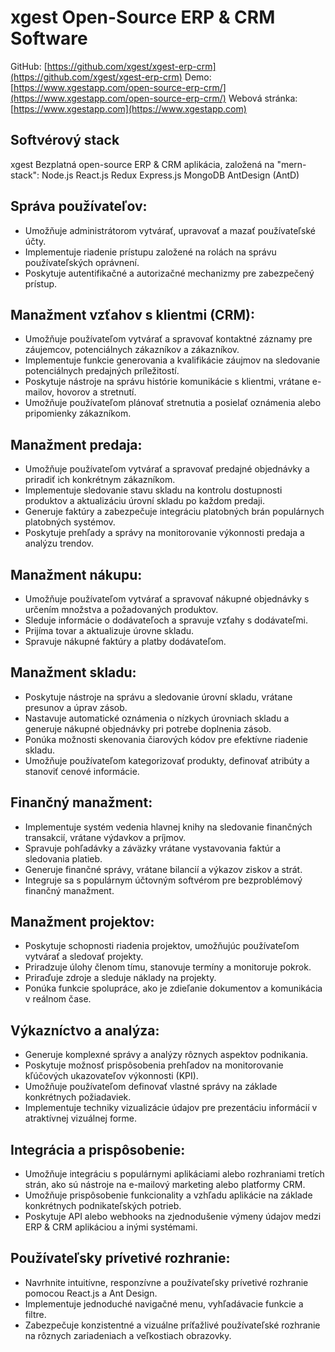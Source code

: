 # xgest Open-Source ERP & CRM Software

GitHub: [https://github.com/xgest/xgest-erp-crm](https://github.com/xgest/xgest-erp-crm)
Demo: [https://www.xgestapp.com/open-source-erp-crm/](https://www.xgestapp.com/open-source-erp-crm/)
Webová stránka: [https://www.xgestapp.com](https://www.xgestapp.com)

## Softvérový stack

xgest Bezplatná open-source ERP & CRM aplikácia, založená na "mern-stack": Node.js React.js Redux Express.js MongoDB AntDesign (AntD)

## Správa používateľov:

- Umožňuje administrátorom vytvárať, upravovať a mazať používateľské účty.
- Implementuje riadenie prístupu založené na rolách na správu používateľských oprávnení.
- Poskytuje autentifikačné a autorizačné mechanizmy pre zabezpečený prístup.

## Manažment vzťahov s klientmi (CRM):

- Umožňuje používateľom vytvárať a spravovať kontaktné záznamy pre záujemcov, potenciálnych zákazníkov a zákazníkov.
- Implementuje funkcie generovania a kvalifikácie záujmov na sledovanie potenciálnych predajných príležitostí.
- Poskytuje nástroje na správu histórie komunikácie s klientmi, vrátane e-mailov, hovorov a stretnutí.
- Umožňuje používateľom plánovať stretnutia a posielať oznámenia alebo pripomienky zákazníkom.

## Manažment predaja:

- Umožňuje používateľom vytvárať a spravovať predajné objednávky a priradiť ich konkrétnym zákazníkom.
- Implementuje sledovanie stavu skladu na kontrolu dostupnosti produktov a aktualizáciu úrovní skladu po každom predaji.
- Generuje faktúry a zabezpečuje integráciu platobných brán populárnych platobných systémov.
- Poskytuje prehľady a správy na monitorovanie výkonnosti predaja a analýzu trendov.

## Manažment nákupu:

- Umožňuje používateľom vytvárať a spravovať nákupné objednávky s určením množstva a požadovaných produktov.
- Sleduje informácie o dodávateľoch a spravuje vzťahy s dodávateľmi.
- Prijíma tovar a aktualizuje úrovne skladu.
- Spravuje nákupné faktúry a platby dodávateľom.

## Manažment skladu:

- Poskytuje nástroje na správu a sledovanie úrovní skladu, vrátane presunov a úprav zásob.
- Nastavuje automatické oznámenia o nízkych úrovniach skladu a generuje nákupné objednávky pri potrebe doplnenia zásob.
- Ponúka možnosti skenovania čiarových kódov pre efektívne riadenie skladu.
- Umožňuje používateľom kategorizovať produkty, definovať atribúty a stanoviť cenové informácie.

## Finančný manažment:

- Implementuje systém vedenia hlavnej knihy na sledovanie finančných transakcií, vrátane výdavkov a príjmov.
- Spravuje pohľadávky a záväzky vrátane vystavovania faktúr a sledovania platieb.
- Generuje finančné správy, vrátane bilancií a výkazov ziskov a strát.
- Integruje sa s populárnym účtovným softvérom pre bezproblémový finančný manažment.

## Manažment projektov:

- Poskytuje schopnosti riadenia projektov, umožňujúc používateľom vytvárať a sledovať projekty.
- Priradzuje úlohy členom tímu, stanovuje termíny a monitoruje pokrok.
- Priraďuje zdroje a sleduje náklady na projekty.
- Ponúka funkcie spolupráce, ako je zdieľanie dokumentov a komunikácia v reálnom čase.

## Výkazníctvo a analýza:

- Generuje komplexné správy a analýzy rôznych aspektov podnikania.
- Poskytuje možnosť prispôsobenia prehľadov na monitorovanie kľúčových ukazovateľov výkonnosti (KPI).
- Umožňuje používateľom definovať vlastné správy na základe konkrétnych požiadaviek.
- Implementuje techniky vizualizácie údajov pre prezentáciu informácií v atraktívnej vizuálnej forme.

## Integrácia a prispôsobenie:

- Umožňuje integráciu s populárnymi aplikáciami alebo rozhraniami tretích strán, ako sú nástroje na e-mailový marketing alebo platformy CRM.
- Umožňuje prispôsobenie funkcionality a vzhľadu aplikácie na základe konkrétnych podnikateľských potrieb.
- Poskytuje API alebo webhooks na zjednodušenie výmeny údajov medzi ERP & CRM aplikáciou a inými systémami.

## Používateľsky prívetivé rozhranie:

- Navrhnite intuitívne, responzívne a používateľsky prívetivé rozhranie pomocou React.js a Ant Design.
- Implementuje jednoduché navigačné menu, vyhľadávacie funkcie a filtre.
- Zabezpečuje konzistentné a vizuálne príťažlivé používateľské rozhranie na rôznych zariadeniach a veľkostiach obrazovky.